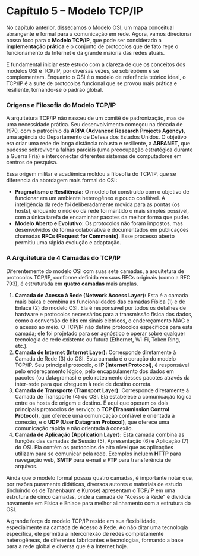 # Capítulo 5 – Modelo TCP/IP

No capítulo anterior, dissecamos o Modelo OSI, um mapa conceitual abrangente e formal para a comunicação em rede. Agora, vamos direcionar nosso foco para o **Modelo TCP/IP**, que pode ser considerado a **implementação prática** e o conjunto de protocolos que de fato rege o funcionamento da Internet e da grande maioria das redes atuais.

É fundamental iniciar este estudo com a clareza de que os conceitos dos modelos OSI e TCP/IP, por diversas vezes, se sobrepõem e se complementam. Enquanto o OSI é o modelo de referência teórico ideal, o TCP/IP é a suíte de protocolos funcional que se provou mais prática e resiliente, tornando-se o padrão global.

### Origens e Filosofia do Modelo TCP/IP

A arquitetura TCP/IP não nasceu de um comitê de padronização, mas de uma necessidade prática. Seu desenvolvimento começou na década de 1970, com o patrocínio da **ARPA (Advanced Research Projects Agency)**, uma agência do Departamento de Defesa dos Estados Unidos. O objetivo era criar uma rede de longa distância robusta e resiliente, a **ARPANET**, que pudesse sobreviver a falhas parciais (uma preocupação estratégica durante a Guerra Fria) e interconectar diferentes sistemas de computadores em centros de pesquisa.

Essa origem militar e acadêmica moldou a filosofia do TCP/IP, que se diferencia da abordagem mais formal do OSI:

- **Pragmatismo e Resiliência:** O modelo foi construído com o objetivo de funcionar em um ambiente heterogêneo e pouco confiável. A inteligência da rede foi deliberadamente movida para as pontas (os hosts), enquanto o núcleo da rede foi mantido o mais simples possível, com a única tarefa de encaminhar pacotes da melhor forma que puder.
- **Modelo Aberto e Evolutivo:** Os protocolos não foram impostos, mas desenvolvidos de forma colaborativa e documentados em publicações chamadas **RFCs (Request for Comments)**. Esse processo aberto permitiu uma rápida evolução e adaptação.

### A Arquitetura de 4 Camadas do TCP/IP

Diferentemente do modelo OSI com suas sete camadas, a arquitetura de protocolos TCP/IP, conforme definida em suas RFCs originais (como a RFC 793), é estruturada em **quatro camadas** mais amplas.

1. **Camada de Acesso à Rede (Network Access Layer):** Esta é a camada mais baixa e combina as funcionalidades das camadas Física (1) e de Enlace (2) do modelo OSI. Ela é responsável por todos os detalhes de hardware e protocolos necessários para a transmissão física dos dados, como a conversão de bits em sinais elétricos, o endereçamento MAC e o acesso ao meio. O TCP/IP não define protocolos específicos para esta camada; ele foi projetado para ser agnóstico e operar sobre qualquer tecnologia de rede existente ou futura (Ethernet, Wi-Fi, Token Ring, etc.).
2. **Camada de Internet (Internet Layer):** Corresponde diretamente à Camada de Rede (3) do OSI. Esta camada é o coração do modelo TCP/IP. Seu principal protocolo, o **IP (Internet Protocol)**, é responsável pelo endereçamento lógico, pelo encapsulamento dos dados em pacotes (ou datagramas) e pelo roteamento desses pacotes através da inter-rede para que cheguem à rede de destino correta.
3. **Camada de Transporte (Transport Layer):** Corresponde diretamente à Camada de Transporte (4) do OSI. Ela estabelece a comunicação lógica entre os hosts de origem e destino. É aqui que operam os dois principais protocolos de serviço: o **TCP (Transmission Control Protocol)**, que oferece uma comunicação confiável e orientada à conexão, e o **UDP (User Datagram Protocol)**, que oferece uma comunicação rápida e não orientada à conexão.
4. **Camada de Aplicação (Application Layer):** Esta camada combina as funções das camadas de Sessão (5), Apresentação (6) e Aplicação (7) do OSI. Ela contém os protocolos de alto nível que as aplicações utilizam para se comunicar pela rede. Exemplos incluem **HTTP** para navegação web, **SMTP** para e-mail e **FTP** para transferência de arquivos.

Ainda que o modelo formal possua quatro camadas, é importante notar que, por razões puramente didáticas, diversos autores e materiais de estudo (incluindo os de Tanenbaum e Kurose) apresentam o TCP/IP em uma estrutura de cinco camadas, onde a camada de "Acesso à Rede" é dividida novamente em Física e Enlace para melhor alinhamento com a estrutura do OSI.

A grande força do modelo TCP/IP reside em sua flexibilidade, especialmente na camada de Acesso à Rede. Ao não ditar uma tecnologia específica, ele permitiu a interconexão de redes completamente heterogêneas, de diferentes fabricantes e tecnologias, formando a base para a rede global e diversa que é a Internet hoje.

